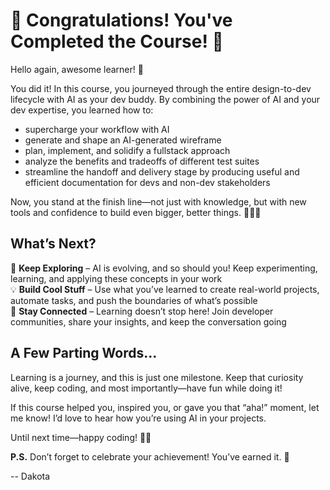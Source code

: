 # 🎉 Congratulations! You've Completed the Course! 🚀  

Hello again, awesome learner! 👋  

You did it! In this course, you journeyed through the entire design-to-dev lifecycle with AI as your dev buddy. By combining the power of AI and your dev expertise, you learned how to: 

- supercharge your workflow with AI
- generate and shape an AI-generated wireframe
- plan, implement, and solidify a fullstack approach
- analyze the benefits and tradeoffs of different test suites
- streamline the handoff and delivery stage by producing useful and efficient documentation for devs and non-dev stakeholders

Now, you stand at the finish line—not just with knowledge, but with new tools and confidence to build even bigger, better things. 🎩🐱‍💻  

## What’s Next?  

🚀 **Keep Exploring** – AI is evolving, and so should you! Keep experimenting, learning, and applying these concepts in your work  
💡 **Build Cool Stuff** – Use what you’ve learned to create real-world projects, automate tasks, and push the boundaries of what’s possible  
🤝 **Stay Connected** – Learning doesn’t stop here! Join developer communities, share your insights, and keep the conversation going  

## A Few Parting Words...  

Learning is a journey, and this is just one milestone. Keep that curiosity alive, keep coding, and most importantly—have fun while doing it!  

If this course helped you, inspired you, or gave you that “aha!” moment, let me know! I’d love to hear how you’re using AI in your projects.  

Until next time—happy coding! 🚀✨  

**P.S.** Don’t forget to celebrate your achievement! You’ve earned it. 🎉  

-- Dakota
